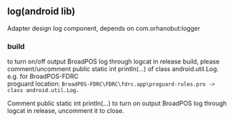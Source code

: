 ## log(android lib)
Adapter design log component, depends on com.orhanobut:logger
### build
to turn on/off output BroadPOS log through logcat in release build, please comment/uncomment public static int println(...) of class android.util.Log.</br>
e.g. for BroadPOS-FDRC</br>
proguard location: `BroadPOS-FDRC\FDRC\fdrc.app\proguard-rules.pro -> class android.util.Log.`</br>

Comment public static int println(...) to turn on output BroadPOS log through logcat in release, uncomment it to close.
